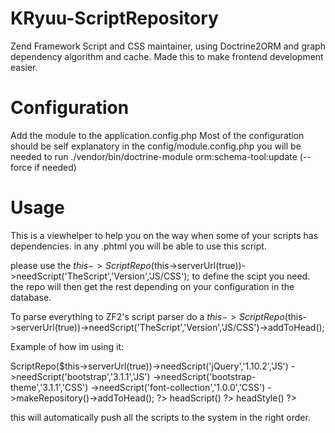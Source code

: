 KRyuu-ScriptRepository
======================

Zend Framework Script and CSS maintainer, using Doctrine2ORM and graph dependency algorithm and cache. Made this to make frontend development easier.

Configuration
======================

Add the module to the application.config.php
Most of the configuration should be self explanatory in the config/module.config.php
you will be needed to run ./vendor/bin/doctrine-module orm:schema-tool:update (--force if needed)

Usage
======================

This is a viewhelper to help you on the way when some of your scripts has dependencies.
in any .phtml you will be able to use this script.

please use the $this->ScriptRepo($this->serverUrl(true))->needScript('TheScript','Version','JS/CSS'); to define the scipt you need. the repo will then get the rest depending on your configuration in the database.

To parse everything to ZF2's script parser do a $this->ScriptRepo($this->serverUrl(true))->needScript('TheScript','Version','JS/CSS')->addToHead();

Example of how im using it:

<?= 
    $this->ScriptRepo($this->serverUrl(true))->needScript('jQuery','1.10.2','JS')
	->needScript('bootstrap','3.1.1','JS')
	->needScript('bootstrap-theme','3.1.1','CSS')
	->needScript('font-collection','1.0.0','CSS')
	->makeRepository()->addToHead(); 
?>

<?= $this->headScript()  ?>	

<?= $this->headStyle() ?>  

this will automatically push all the scripts to the system in the right order.
